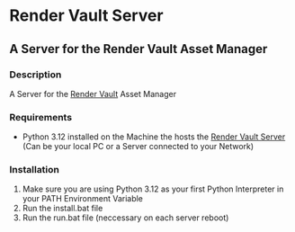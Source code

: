 # Render Vault Server
## A Server for the Render Vault Asset Manager


### Description
A Server for the [Render Vault](https://github.com/Design0r/render_vault) Asset Manager

### Requirements
- Python 3.12 installed on the Machine the hosts the [Render Vault Server](https://github.com/Design0r/render_vault_server) (Can be your local PC or a Server connected to your Network)

### Installation
1. Make sure you are using Python 3.12 as your first Python Interpreter in your PATH Environment Variable
2. Run the install.bat file
3. Run the run.bat file (neccessary on each server reboot)
